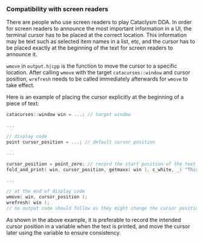 ### Compatibility with screen readers

There are people who use screen readers to play Cataclysm DDA. In order for screen
readers to announce the most important information in a UI, the terminal cursor has
to be placed at the correct location. This information may be text such as selected
item names in a list, etc, and the cursor has to be placed exactly at the beginning
of the text for screen readers to announce it.

`wmove` in `output.h|cpp` is the function to move the cursor to a specific location.
After calling `wmove` with the target `catacurses::window` and cursor position,
`wrefresh` needs to be called immediately afterwards for `wmove` to take effect.

Here is an example of placing the cursor explicitly at the beginning of a piece
of text:

```cpp
catacurses::window win = ...; // target window

...

// display code
point cursor_position = ...; // default cursor position

...

cursor_position = point_zero; // record the start position of the text
fold_and_print( win, cursor_position, getmaxx( win ), c_white, _( "This text is important" ) );

...

// at the end of display code
wmove( win, cursor_position );
wrefresh( win );
// no output code should follow as they might change the cursor position
```

As shown in the above example, it is preferable to record the intended cursor
position in a variable when the text is printed, and move the cursor later using
the variable to ensure consistency.

